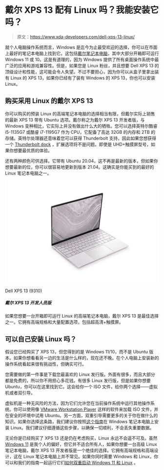 # 戴尔 XPS 13 配有 Linux 吗？我能安装它吗？

> 原文：<https://www.xda-developers.com/dell-xps-13-linux/>

就个人电脑操作系统而言，Windows 是迄今为止最受欢迎的选择，你可以在市面上最好的笔记本电脑上找到它。这包括[戴尔笔记本电脑](https://www.xda-developers.com/best-dell-laptops/)，其中大部分开箱即可运行 Windows 11 或 10。这是有道理的，因为 Windows 提供了所有桌面操作系统中最广泛的应用和游戏兼容性。但是，如果您是 Linux 粉丝，并且想要 Dell XPS 13 的顶级设计和性能，这可能会令人失望。不过不要担心，因为你可以从盒子里拿出装有 Linux 的 XPS 13，如果你已经有了装有 Windows 的 XPS 13，你也可以安装 Linux。

## 购买采用 Linux 的戴尔 XPS 13

你可以购买的预装 Linux 的高端笔记本电脑的选择相当有限，但戴尔实际上销售的最新 XPS 13 带有 Ubuntu 选项。戴尔称之为戴尔 XPS 13 开发者版，与 Windows 变种相比，它实际上并没有做出什么大的牺牲。您可以选择英特尔酷睿 i5-1135G7 或酷睿 i7-1195G7 作为 CPU，它配备了高达 32GB 的内存和 2TB 的存储。英特尔处理器还意味着您可以获得 Thunderbolt 支持，因此如果您想获得一个 [Thunderbolt dock](https://www.xda-developers.com/best-thunderbolt-docks/) ，扩展选项将不是问题。即使是 UHD+触摸屏型号，如果你想要最优质的体验。

还有两种颜色可供选择。它带有 Ubuntu 20.04，这不再是最新的版本，但如果你想要最新的位，你可以很容易地更新到版本 21.04。这确实是你能买到的最好的 Linux 笔记本电脑之一。

 <picture>![The Dell XPS 13 is a premium laptop with a 16:10 display and high-end Intel 11th-generation processors.](img/d320d0bcb0b8565f98342076df8df36d.png)</picture> 

Dell XPS 13 (9310)

##### 戴尔 XPS 13 开发人员版

如果您想要一台开箱即可运行 Linux 的高端笔记本电脑，戴尔 XPS 13 是最佳选择之一。它拥有高端规格和大量配置选项，包括超高清+触摸屏。

## 可以自己安装 Linux 吗？

假设您已经购买了 XPS 13，但您得到的是 Windows 11/10，而不是 Ubuntu 版本。如果你想看看另一边的生活是什么样的，现在还不晚。在个人电脑上安装新的操作系统看起来很有挑战性，但确实可行。

您需要做的第一件事是下载您最喜欢的 Linux 发行版。外面有很多，而且大部分都是免费的，所以你不用担心多花钱。有很多 Linux 发行版，但是如果你想要 Ubuntu，你可以在这里找到它。这会给你一个 ISO 文件，给你两个选择——虚拟机或者双引导。

虚拟机是一种无风险的方法，因为它们允许您在当前操作系统中运行其他操作系统。你可以使用像 [VMware Workstation Player](https://www.vmware.com/products/workstation-player/workstation-player-evaluation.html) 这样的软件来加载 ISO 文件，并在安全的环境中试用 Ubuntu。另一方面，双重引导需要更多的关于你在做什么的知识。如果你选择这条路，我们建议你按照[这个指南](https://www.partitionwizard.com/partitionmagic/install-linux-on-windows-10.html)在 Windows 笔记本电脑上安装 Linux。我们建议仔细遵循这些步骤，以确保一切顺利，不会丢失重要数据。

无论你是已经购买了 XPS 13 还是仍在考虑购买，Linux 永远不会遥不可及。虽然 [Windows 11](https://www.xda-developers.com/windows-11/) 是我个人的偏好，但它并不适合所有人，如果你想要一台高级 Linux 笔记本电脑，戴尔 XPS 13 开发者版是一个绝佳的选择。它拥有高端规格和高端设计，这在 Linux 笔记本电脑上并不常见。如果你同时需要 Windows 和 Linux，你可以和我们的指南一起运行它们[如何双重启动 Windows 11 和 Linux](https://www.xda-developers.com/dual-boot-windows-11-linux/) 。